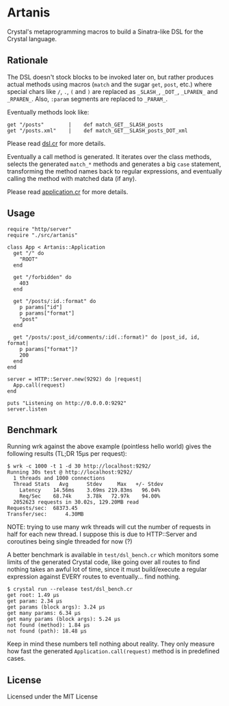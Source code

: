# Artanis

Crystal's metaprogramming macros to build a Sinatra-like DSL for the Crystal
language.

## Rationale

The DSL doesn't stock blocks to be invoked later on, but rather produces actual
methods using macros (`match` and the sugar `get`, `post`, etc.) where special
chars like `/`, `.`, `(` and `)` are replaced as `_SLASH_`, `_DOT_`, `_LPAREN_`
and `_RPAREN_`. Also, `:param` segments are replaced to `_PARAM_`.

Eventually methods look like:

    get "/posts"        |    def match_GET__SLASH_posts
    get "/posts.xml"    |    def match_GET__SLASH_posts_DOT_xml

Please read [dsl.cr](https://github.com/ysbaddaden/artanis/tree/master/src/dsl.cr)
for more details.

Eventually a call method is generated. It iterates over the class methods,
selects the generated `match_*` methods and generates a big `case` statement,
transforming the method names back to regular expressions, and eventually
calling the method with matched data (if any).

Please read [application.cr](https://github.com/ysbaddaden/artanis/tree/master/src/application.cr)
for more details.

## Usage

```crystal
require "http/server"
require "./src/artanis"

class App < Artanis::Application
  get "/" do
    "ROOT"
  end

  get "/forbidden" do
    403
  end

  get "/posts/:id.:format" do
    p params["id"]
    p params["format"]
    "post"
  end

  get "/posts/:post_id/comments/:id(.:format)" do |post_id, id, format|
    p params["format"]?
    200
  end
end

server = HTTP::Server.new(9292) do |request|
  App.call(request)
end

puts "Listening on http://0.0.0.0:9292"
server.listen
```

## Benchmark

Running wrk against the above example (pointless hello world) gives the following
results (TL;DR 15µs per request):

```
$ wrk -c 1000 -t 1 -d 30 http://localhost:9292/
Running 30s test @ http://localhost:9292/
  1 threads and 1000 connections
  Thread Stats   Avg      Stdev     Max   +/- Stdev
    Latency    14.56ms    3.69ms 219.83ms   96.04%
    Req/Sec    68.74k     3.78k   72.97k    94.00%
  2052623 requests in 30.02s, 129.20MB read
Requests/sec:  68373.45
Transfer/sec:      4.30MB
```


NOTE: trying to use many wrk threads will cut the number of requests in half for
each new thread. I suppose this is due to HTTP::Server and coroutines being
single threaded for now (?)

A better benchmark is available in `test/dsl_bench.cr` which monitors some
limits of the generated Crystal code, like going over all routes to find nothing
takes an awful lot of time, since it must build/execute a regular expression
against EVERY routes to eventually... find nothing.

```
$ crystal run --release test/dsl_bench.cr
get root: 1.49 µs
get param: 2.34 µs
get params (block args): 3.24 µs
get many params: 6.34 µs
get many params (block args): 5.24 µs
not found (method): 1.84 µs
not found (path): 18.48 µs
```

Keep in mind these numbers tell nothing about reality. They only measure how
fast the generated `Application.call(request)` method is in predefined cases.

## License

Licensed under the MIT License
